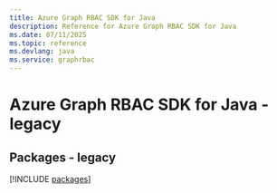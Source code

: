 ```yaml
---
title: Azure Graph RBAC SDK for Java
description: Reference for Azure Graph RBAC SDK for Java
ms.date: 07/11/2025
ms.topic: reference
ms.devlang: java
ms.service: graphrbac
---
```

# Azure Graph RBAC SDK for Java - legacy
## Packages - legacy
[!INCLUDE [packages](graph-rbac-index.md)]